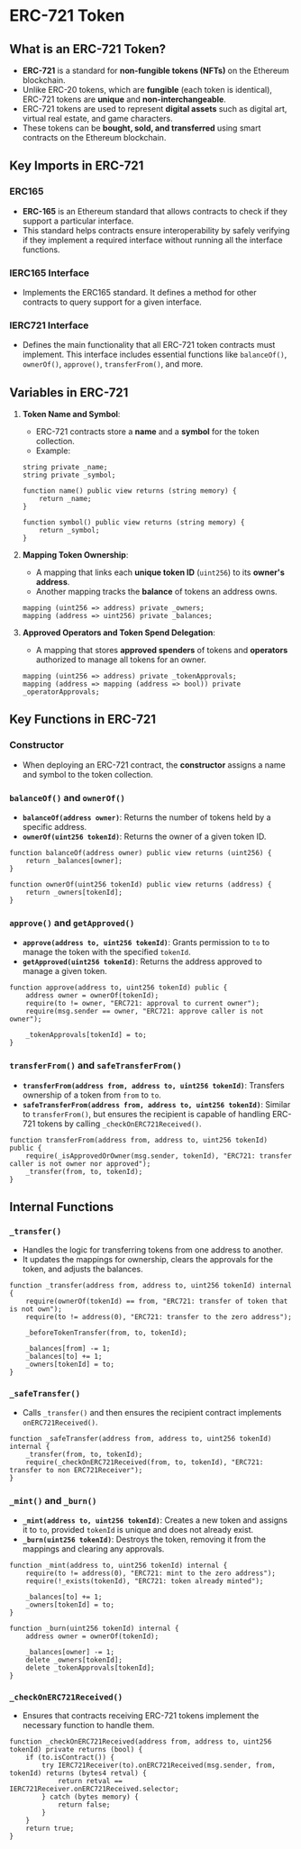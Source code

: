 # ERC-721 Token 

## What is an ERC-721 Token?

- **ERC-721** is a standard for **non-fungible tokens (NFTs)** on the Ethereum blockchain.
- Unlike ERC-20 tokens, which are **fungible** (each token is identical), ERC-721 tokens are **unique** and **non-interchangeable**.
- ERC-721 tokens are used to represent **digital assets** such as digital art, virtual real estate, and game characters.
- These tokens can be **bought, sold, and transferred** using smart contracts on the Ethereum blockchain.

## Key Imports in ERC-721

### ERC165

- **ERC-165** is an Ethereum standard that allows contracts to check if they support a particular interface.
- This standard helps contracts ensure interoperability by safely verifying if they implement a required interface without running all the interface functions.

### IERC165 Interface

- Implements the ERC165 standard. It defines a method for other contracts to query support for a given interface.

### IERC721 Interface

- Defines the main functionality that all ERC-721 token contracts must implement. This interface includes essential functions like `balanceOf()`, `ownerOf()`, `approve()`, `transferFrom()`, and more.

## Variables in ERC-721

1. **Token Name and Symbol**:
    - ERC-721 contracts store a **name** and a **symbol** for the token collection.
    - Example:
    
    ```solidity
    string private _name;
    string private _symbol;
    
    function name() public view returns (string memory) {
        return _name;
    }
    
    function symbol() public view returns (string memory) {
        return _symbol;
    }
    
    ```
    
2. **Mapping Token Ownership**:
    - A mapping that links each **unique token ID** (`uint256`) to its **owner's address**.
    - Another mapping tracks the **balance** of tokens an address owns.
    
    ```solidity
    mapping (uint256 => address) private _owners;
    mapping (address => uint256) private _balances;
    
    ```
    
3. **Approved Operators and Token Spend Delegation**:
    - A mapping that stores **approved spenders** of tokens and **operators** authorized to manage all tokens for an owner.
    
    ```solidity
    mapping (uint256 => address) private _tokenApprovals;
    mapping (address => mapping (address => bool)) private _operatorApprovals;
    
    ```
    

## Key Functions in ERC-721

### Constructor

- When deploying an ERC-721 contract, the **constructor** assigns a name and symbol to the token collection.

### `balanceOf()` and `ownerOf()`

- **`balanceOf(address owner)`**: Returns the number of tokens held by a specific address.
- **`ownerOf(uint256 tokenId)`**: Returns the owner of a given token ID.

```solidity
function balanceOf(address owner) public view returns (uint256) {
    return _balances[owner];
}

function ownerOf(uint256 tokenId) public view returns (address) {
    return _owners[tokenId];
}

```

### `approve()` and `getApproved()`

- **`approve(address to, uint256 tokenId)`**: Grants permission to `to` to manage the token with the specified `tokenId`.
- **`getApproved(uint256 tokenId)`**: Returns the address approved to manage a given token.

```solidity
function approve(address to, uint256 tokenId) public {
    address owner = ownerOf(tokenId);
    require(to != owner, "ERC721: approval to current owner");
    require(msg.sender == owner, "ERC721: approve caller is not owner");

    _tokenApprovals[tokenId] = to;
}

```

### `transferFrom()` and `safeTransferFrom()`

- **`transferFrom(address from, address to, uint256 tokenId)`**: Transfers ownership of a token from `from` to `to`.
- **`safeTransferFrom(address from, address to, uint256 tokenId)`**: Similar to `transferFrom()`, but ensures the recipient is capable of handling ERC-721 tokens by calling `_checkOnERC721Received()`.

```solidity
function transferFrom(address from, address to, uint256 tokenId) public {
    require(_isApprovedOrOwner(msg.sender, tokenId), "ERC721: transfer caller is not owner nor approved");
    _transfer(from, to, tokenId);
}

```

## Internal Functions

### `_transfer()`

- Handles the logic for transferring tokens from one address to another.
- It updates the mappings for ownership, clears the approvals for the token, and adjusts the balances.

```solidity
function _transfer(address from, address to, uint256 tokenId) internal {
    require(ownerOf(tokenId) == from, "ERC721: transfer of token that is not own");
    require(to != address(0), "ERC721: transfer to the zero address");

    _beforeTokenTransfer(from, to, tokenId);

    _balances[from] -= 1;
    _balances[to] += 1;
    _owners[tokenId] = to;
}

```

### `_safeTransfer()`

- Calls `_transfer()` and then ensures the recipient contract implements `onERC721Received()`.

```solidity
function _safeTransfer(address from, address to, uint256 tokenId) internal {
    _transfer(from, to, tokenId);
    require(_checkOnERC721Received(from, to, tokenId), "ERC721: transfer to non ERC721Receiver");
}

```

### `_mint()` and `_burn()`

- **`_mint(address to, uint256 tokenId)`**: Creates a new token and assigns it to `to`, provided `tokenId` is unique and does not already exist.
- **`_burn(uint256 tokenId)`**: Destroys the token, removing it from the mappings and clearing any approvals.

```solidity
function _mint(address to, uint256 tokenId) internal {
    require(to != address(0), "ERC721: mint to the zero address");
    require(!_exists(tokenId), "ERC721: token already minted");

    _balances[to] += 1;
    _owners[tokenId] = to;
}

function _burn(uint256 tokenId) internal {
    address owner = ownerOf(tokenId);

    _balances[owner] -= 1;
    delete _owners[tokenId];
    delete _tokenApprovals[tokenId];
}

```

### `_checkOnERC721Received()`

- Ensures that contracts receiving ERC-721 tokens implement the necessary function to handle them.

```solidity
function _checkOnERC721Received(address from, address to, uint256 tokenId) private returns (bool) {
    if (to.isContract()) {
        try IERC721Receiver(to).onERC721Received(msg.sender, from, tokenId) returns (bytes4 retval) {
            return retval == IERC721Receiver.onERC721Received.selector;
        } catch (bytes memory) {
            return false;
        }
    }
    return true;
}

```